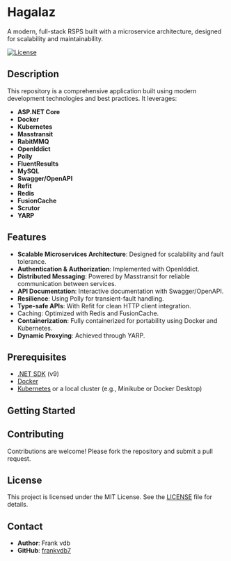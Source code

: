 # Hagalaz

A modern, full-stack RSPS built with a microservice architecture, designed for scalability and maintainability.

[![License](https://img.shields.io/badge/license-MIT-green.svg)](LICENSE)  

## Description

This repository is a comprehensive application built using modern development technologies and best practices. It leverages:

- **ASP.NET Core** 
- **Docker**
- **Kubernetes**
- **Masstransit**
- **RabitMMQ**
- **OpenIddict**
- **Polly**
- **FluentResults**
- **MySQL**
- **Swagger/OpenAPI**
- **Refit**
- **Redis**
- **FusionCache**
- **Scrutor**
- **YARP**

## Features

- **Scalable Microservices Architecture**: Designed for scalability and fault tolerance.
- **Authentication & Authorization**: Implemented with OpenIddict.
- **Distributed Messaging**: Powered by Masstransit for reliable communication between services.
- **API Documentation**: Interactive documentation with Swagger/OpenAPI.
- **Resilience**: Using Polly for transient-fault handling.
- **Type-safe APIs**: With Refit for clean HTTP client integration.
- Caching: Optimized with Redis and FusionCache.
- **Containerization**: Fully containerized for portability using Docker and Kubernetes.
- **Dynamic Proxying**: Achieved through YARP.

## Prerequisites

- [.NET SDK](https://dotnet.microsoft.com/download) (v9)
- [Docker](https://www.docker.com/)
- [Kubernetes](https://kubernetes.io/) or a local cluster (e.g., Minikube or Docker Desktop)

## Getting Started



## Contributing

Contributions are welcome! Please fork the repository and submit a pull request.

## License

This project is licensed under the MIT License. See the [LICENSE](LICENSE) file for details.

## Contact

- **Author**: Frank vdb
- **GitHub**: [frankvdb7](https://github.com/frankvdb7)

